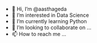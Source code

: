 - 👋 Hi, I’m @aasthageda
- 👀 I’m interested in Data Science
- 🌱 I’m currently learning Python
- 💞️ I’m looking to collaborate on ...
- 📫 How to reach me ...

<!---
aasthageda/aasthageda is a ✨ special ✨ repository because its `README.md` (this file) appears on your GitHub profile.
You can click the Preview link to take a look at your changes.
--->
